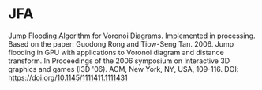 # JFA
Jump Flooding Algorithm for Voronoi Diagrams. Implemented in processing. Based on the paper: Guodong Rong and Tiow-Seng Tan. 2006. Jump flooding in GPU with applications to Voronoi diagram and distance transform.  In Proceedings of the 2006 symposium on Interactive 3D graphics and games (I3D '06).  ACM, New York, NY, USA, 109-116.  DOI: https://doi.org/10.1145/1111411.1111431
